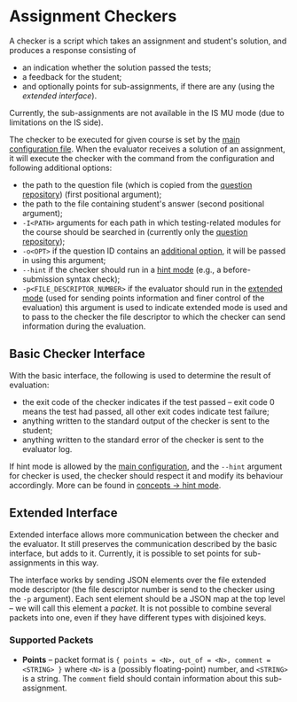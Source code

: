 # Assignment Checkers

A checker is a script which takes an assignment and student's solution, and produces a response consisting of

* an indication whether the solution passed the tests;
* a feedback for the student;
* and optionally points for sub-assignments, if there are any (using the *extended interface*).

Currently, the sub-assignments are not available in the IS MU mode (due to limitations on the IS side).

The checker to be executed for given course is set by the [main configuration file][mainconf].
When the evaluator receives a solution of an assignment, it will execute the checker with the command from the configuration and following additional options:

- the path to the question file (which is copied from the [question repository][qdir]) (first positional argument);
- the path to the file containing student's answer (second positional argument);
- `-I<PATH>` arguments for each path in which testing-related modules for the course should be searched in (currently only the [question repository][qdir]);
- `-o<OPT>` if the question ID contains an [additional option][qopt], it will be passed in using this argument;
- `--hint` if the checker should run in a [hint mode](#hint-mode) (e.g., a before-submission syntax check);
- `-p<FILE_DESCRIPTOR_NUMBER>` if the evaluator should run in the [extended mode](#extended-interface) (used for sending points information and finer control of the evaluation) this argument is used to indicate extended mode is used and to pass to the checker the file descriptor to which the checker can send information during the evaluation.

## Basic Checker Interface

With the basic interface, the following is used to determine the result of evaluation:

- the exit code of the checker indicates if the test passed – exit code 0 means the test had passed, all other exit codes indicate test failure;
- anything written to the standard output of the checker is sent to the student;
- anything written to the standard error of the checker is sent to the evaluator log.

If hint mode is allowed by the [main configuration][mainconf], and the `--hint` argument for checker is used, the checker should respect it and modify its behaviour accordingly.
More can be found in [concepts → hint mode][concepts-hint].

## Extended Interface

Extended interface allows more communication between the checker and the evaluator.
It still preserves the communication described by the basic interface, but adds to it.
Currently, it is possible to set points for sub-assignments in this way.

The interface works by sending JSON elements over the file extended mode descriptor (the file descriptor number is send to the checker using the `-p` argument).
Each sent element should be a JSON map at the top level – we will call this element a *packet*.
It is not possible to combine several packets into one, even if they have different types with disjoined keys.

### Supported Packets

* **Points** – packet format is `{ points = <N>, out_of = <N>, comment = <STRING> }` where `<N>` is a (possibly floating-point) number, and `<STRING>` is a string.
    The `comment` field should contain information about this sub-assignment.

[mainconf]: main_configuration.md
[qdir]: question_repository.md
[concepts-hint]: concepts.md#hint
[qopt]: quections.md#options

